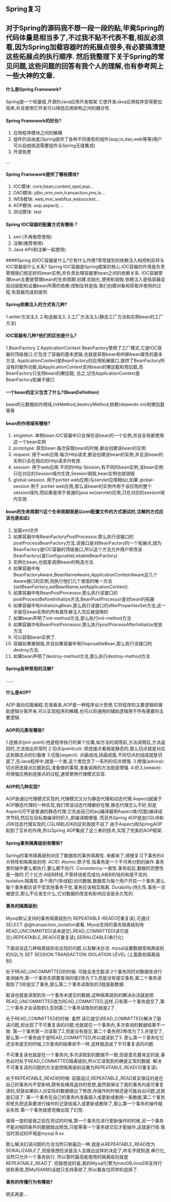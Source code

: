 ## Spring复习

 对于Spring的源码我不想一段一段的贴,毕竟Spring的代码体量是相当多了,不过我不贴不代表不看,相反必须看,因为Spring加载容器时的拓展点很多,有必要搞清楚这些拓展点的执行顺序.
 然后我整理下关于Spring的常见问题,这些问题的回答有我个人的理解,也有参考网上一些大神的文章.
--- 

 #### 什么是Spring Framework?
 Spring是一个轻量级,开源的Java应用开发框架.它使开发Java应用程序变得更加简单,并且使用它开发可以降低应用架构之间的耦合性.
 
 #### Spring Framework的好处?
 1. 应用程序模块之间的解耦
 2. 组件的自由度(Spring提供了各种不同类型的组件(aop,tx,dao,web等等)用户可以自由挑选需要组件与Spring无缝集成)
 3. 开源免费
 
 ...
 #### Spring Framework提供了哪些模块?
 1. IOC模块: core,bean,context,spel,aop...
 2. DAO模块: jdbc,orm,oxm,transaction,jms,tx...
 3. WEB模块: web,mvc,webflux,websocket...
 4. AOP模块: aop,aspectj....
 5. 测试模块: test
 
 #### Spring IOC容器的配置方式有哪些？
 1. xml (不再推荐使用)
 2. 注解(推荐使用)
 3. Java API(和注解一起使用)
 
 ####Spring 的IOC容器是什么?它有什么作用?常常提到的依赖注入和控制反转与IOC容器是什么关系?
 Spring IOC容器是Spring框架的核心.IOC容器的作用是负责管理我们规定好的bean实例,并负责处理容器里bean之间的依赖关系.
 IOC容器管理bean主要是管理bean的生命周期:创建,初始化,使用和销毁.依赖注入是指容器会自动装配和设置bean所需的依赖;控制反转是指
 我们创建对象和获取并使用的过程,有容器完成和提供.
 
 #### Spring依赖注入的方式有几种?
 1.setter方法注入
 2.构造器注入
 3.工厂方法注入(静态工厂方法和实例bean的工厂方法)
 
 #### IOC容器有几种?他们的区别是什么?
 1.BeanFactory
 2.ApplicationContext
  BeanFactory使用了工厂模式,它是IOC容器的顶级接口,它包含了容器的基本逻辑,也就是获取bean和判断bean属性的基本方法.
  ApplicationContext是BeanFactory的应用拓展接口,提供了BeanFactory所没有的额外功能,如ApplicationContext支持bean的懒加载和预加载,而BeanFactory只支持bean的懒加载;
  总之,记住ApplicationContext是BeanFactory拓展子接口
  
 #### 一个bean的定义包含了什么?(BeanDefinition)  
 bean的元数据如作用域,initMethod,destroyMethod,依赖(depends on)和懒加载等等
 
 #### bean的作用域有哪些?
 1. singleton: 单例bean.IOC容器中只会保存该bean的一个实例,并且全局都使用这一个bean实例
 2. prototype: 原型bean.每次获取bean的时候,都会创建该bean的实例
 3. request:  用于web应用.每次Http请求,都会创建该bean的实例,并且该bean的实例只会在相应的Http请求内有效.
 4. session:  用于web应用.不同的Http Session,有不同的bean实例,该bean实例只在对应的Session域内生效,Session销毁,bean实例也就销毁
 5. global-session: 用于portlet web应用(与servlet应用相似),如果 global-session 用于 portlet web应用,那么该bean的实例作用于该应用的整个session域内,而如果是用于普通的java ee(servlet)应用,只在对应的session域内生效.
 
 #### bean的生命周期?(这个生命周期我是以xml配置文件的方式测试的,注解的方式应该也是如此)
 1. 加载xml文件
 2. 如果容器中有BeanFactoryPostProcessor,那么执行该接口的postProcessBeanFactory方法,该接口是对BeanFactory的一个拓展点,因为BeanFactory是IOC容器的顶级接口,所以这个方法允许用户修改该BeanFactory(是ConfigurableListableBeanFactory)
 3. 实例化bean,也就是调用bean的构造方法
 4. 如果容器中有BeanFactoryAware,BeanNameAware,ApplicationContextAware这几个Aware接口的实例,则执行他们几个里面的唯一方法(setBeanFactory,setBeanName,setApplicationContext).
 5. 如果容器中有BeanPostProcessor,那么执行该接口的postProcessBeforeInitialize方法,BeanPostProcessor是对bean的拓展
 6. 如果容器中有InitializingBean,那么执行该接口的afterPropertiesSet方法,这一步是在bean实例的所有属性被注入完后被调用的
 7. 如果bean声明了init-method方法,那么执行init-method方法
 8. 如果容器中有BeanPostProcessor,那么执行postProcessAfterInitialize发放方法
 9. 可以获取bean实例了.
 10. 容器如果被销毁,并且如果容器中有DisposableBean,那么执行该接口的destroy方法.
 11. 如果bean声明了destroy-method方法,那么执行destroy-method方法
 
 #### Spring各种常用的注解?
 ......
 
 #### 什么是AOP?
 AOP:面向切面编程.在我看来,AOP是一种程序设计思想,它将程序的主要逻辑和辅助逻辑分离开来,可以实现程序的解耦,也可以将通用的辅助逻辑用于所有需要的主要逻辑.
 
 #### AOP的元素有哪些?
 1.连接点(join point):他是程序执行的某个位置,如方法的调用前,方法调用后,方法返回时,方法抛出异常时
 2.切点(pointcut): 把连接点看做是静态的,那么切点就是对应这些静态点的拦截者
 3.切面(aspect): 点画成线,线画成面,不同切点的组成就是切面了,在Java程序中,就是一个类,这个类包含了一系列的切点增强.
 3.增强(advice): 切点把连接点拦截到后,准备做的事情,准备调用的方法就是增强.
 4.织入(weave): 将增强应用到连接点的过程,通常使用代理模式实现.
 
 #### AOP的几种实现? 
AOP是通过代理模式实现的,代理模式又分为静态代理和动态代理.Aspectj就属于AOP静态代理的一种实现,我们常说动态代理都好在哪,静态代理怎么不好,但是Aspectj可不是普通的静态代理,它先由自己的acj编译器把Aspect类(切面)编译成字节码,然后在目标类编译时织入,即编译期增强.
而另外Spring AOP是由CGLIB和JDK动态代理实现的,CGLIB和JDK的区别我就不说了.由于Aspectj和SpringAOP起到了互补的作用,所以Spring AOP集成了这三者的技术,实现了完美的AOP框架.

 #### Spring事务隔离级别有哪些?
 Spring的事务隔离级别对应了数据库的事务隔离性.
 来都来了,顺便复习下事务的4大特性和隔离级别吧.
 ACID:
 Atomic:原子性.指事务是一个不可再分割的操作.事务里的操作要么都执行,要么都不执行.
 Consistency:一致性.事务前后,数据的完整性是一致的.打个比方:A给B转钱,不管转钱是否成功,A和B的钱的和是不变的.
 Isolation:隔离性.多个用户(多线程)访问数据,数据库为每个用户开启一个事务,那么每个事务都应该不受其他事务干扰,事务应该相互隔离.
 Durability:持久性.事务一旦被提交,那么不论发生什么,它对数据的改变和影响应该是永久性的.
 
#### 事务的隔离级别:
 Mysql默认支持的事务隔离级别为 REPEATABLE-READ(可重复读),可通过SELECT @@transaction_isolation查看,
  Mysql支持的事务隔离级别有READ_UNCOMMITED(读未提交),READ_COMMITTED(读已提交),REPEATABLE_READ(可重复读),SERIALIZABLE(串行化)
  
  下面说说这几种隔离级别会出现的问题,以及解决办法:
  mysql设置数据库隔离级别的SQL为 SET SESSION TRANSACTION ISOLATION LEVEL (上面那些隔离级别).
  
  处于READ_UNCOMMITTED的时候:
  可能会发生脏读:2个事务同时对数据库进行查询操作,第一个事务先把要查询的值2改为了3,但是没有提交事务,第二个事务读取到了3并提交了事务,那么第二个事务读取到的3就是脏数据.
  
  脏读也就是读取到另一个事务未提交的数据,这种隔离级别的解决办法就是把READ_UNCOMMITTED改为READ_COMMITTED,这样,只有第一个事务提交了,第二个事务才会读取到3,否则第二个事务读取到的就是2了.
  
  处于READ_COMMITTED的时候:
  虽然 读已提交(READ_COMMITTED)解决了脏读问题,却出现了不可重复读的问题,也就是在一个事务内,多次查询的数据结果不一致:
  第一个事务第一次读取了2,但是没有提交,第二个事务把2修改为了3,并提交了,那么第一个事务由于是READ_COMMITTED,所以就读到了3.
  那么第一个事务在它还没有提交的时候,2次查询的结果却不一样,这样就造成了不可重复读的问题.
  
  不可重复读也就是在一个事务内,多次读取到的数据不一致,但是首先要肯定的是,事务此时处于READ_COMMITTED隔离级别,所以它读取到的确是正常的数据.
  解决不可重复读的问题的方法是把隔离级别设置为REPEATABLE_READ(可重复读).
  
  处于REPEATABLE_READ的时候:
  前面说过,REPEATABLE_READ其实保证的是在自己的事务内不受影响,颇有些掩耳盗铃的思想,虽然我保证了我的事务内是可重复读的,但是如果别人对实际的数据做出了修改,你操作的时候还是可能会出问题,这就是幻读了:
  第一个事务在自己的事务内准备插入或更新或删除一条数据,第二个事务却抢先把这条要进行操作的记录给插入或更新或删除了,那么第一个事务的操作就会失败.第一个事务就感觉像出现了幻觉.
  
  值得一提的是我之前在测试的时候,第一个事务在进行更新操作的时候,另一个事务不能对相同条件的数据做出修改,只能等第一个事务提交后才能操作,这就是行锁.我当时测试的环境是mysql 8.xx
  
  那么解决幻读问题的方法当然只剩最后一种,就是从REPEATABLE_READ改为SERIALIZABLE了,但是我想应该是没人会做出这样的决定了,听名字就知道,串行化,当然只允许一个事务执行.
  所以暂时最高能使用的隔离级别就是REPEATABLE_READ了.
  但我想说的是,我的Mysql引擎为InnoDB,InnoDB支持行锁和表锁,而MyISAM的话就只支持表锁了,所以看各位同学的选择了.
  
#### 事务的传播行为有哪些?
明天再更...
  
   
  
 